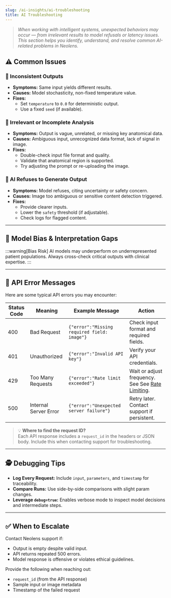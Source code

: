 ```yaml
---
slug: /ai-insights/ai-troubleshooting
title: AI Troubleshooting
---
```


> _When working with intelligent systems, unexpected behaviors may occur — from irrelevant results to model refusals or latency issues. This section helps you identify, understand, and resolve common AI-related problems in Neolens._

## ⚠️ Common Issues

### 🔄 Inconsistent Outputs

- **Symptoms:** Same input yields different results.
- **Causes:** Model stochasticity, non-fixed temperature value.
- **Fixes:**  
  - Set `temperature` to `0.0` for deterministic output.  
  - Use a fixed `seed` (if available).

### 🙈 Irrelevant or Incomplete Analysis

- **Symptoms:** Output is vague, unrelated, or missing key anatomical data.
- **Causes:** Ambiguous input, unrecognized data format, lack of signal in image.
- **Fixes:**  
  - Double-check input file format and quality.  
  - Validate that anatomical region is supported.  
  - Try adjusting the prompt or re-uploading the image.

### 🛑 AI Refuses to Generate Output

- **Symptoms:** Model refuses, citing uncertainty or safety concern.
- **Causes:** Image too ambiguous or sensitive content detection triggered.
- **Fixes:**  
  - Provide clearer inputs.  
  - Lower the `safety` threshold (if adjustable).  
  - Check logs for flagged content.

---

## 🧠 Model Bias & Interpretation Gaps

:::warning[Bias Risk]
AI models may underperform on underrepresented patient populations. Always cross-check critical outputs with clinical expertise.
:::

---

## 🧾 API Error Messages

Here are some typical API errors you may encounter:

| Status Code | Meaning                        | Example Message                              | Action                                                                                  |
|-------------|--------------------------------|----------------------------------------------|-----------------------------------------------------------------------------------------|
| 400         | Bad Request                    | `{"error":"Missing required field: image"}`  | Check input format and required fields.                                                 |
| 401         | Unauthorized                   | `{"error":"Invalid API key"}`                | Verify your API credentials.                                                            |
| 429         | Too Many Requests              | `{"error":"Rate limit exceeded"}`            | Wait or adjust frequency. See See [Rate Limiting](../getting-started/rate-limiting).    |
| 500         | Internal Server Error          | `{"error":"Unexpected server failure"}`      | Retry later. Contact support if persistent.                                             |

> 💡 **Where to find the request ID?**  
> Each API response includes a `request_id` in the headers or JSON body. Include this when contacting support for troubleshooting.

---

## 🕵️ Debugging Tips

- **Log Every Request:** Include `input`, `parameters`, and `timestamp` for traceability.
- **Compare Runs:** Use side-by-side comparisons with slight param changes.
- **Leverage `debug=true`:** Enables verbose mode to inspect model decisions and intermediate steps.

---

## ✅ When to Escalate

Contact Neolens support if:

- Output is empty despite valid input.
- API returns repeated 500 errors.
- Model response is offensive or violates ethical guidelines.

Provide the following when reaching out:

- `request_id` (from the API response)
- Sample input or image metadata
- Timestamp of the failed request
